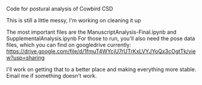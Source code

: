 Code for postural analysis of Cowbird CSD 

This is still a little messy, I'm working on cleaning it up

The most important files are the ManuscriptAnalysis-Final.ipynb and SupplementalAnalysis.ipynb
For those to run, you'll also need the pose data files, which you can find on googledrive currently: 
https://drive.google.com/file/d/1fmuT4WYcjU7rUTrKxLVYJYoQx3cOgtTk/view?usp=sharing


I'll work on getting that to a better place and making everything more stable. 
Email me if something doesn't work. 
